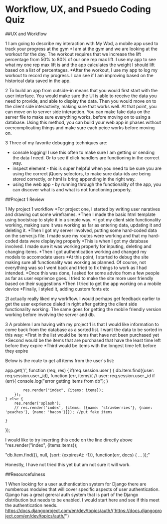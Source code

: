 # Workflow, UX, and Psuedo Coding Quiz

##UX and Workflow

1 I am going to describe my interaction with My Wod, a mobile app used to track your progress at the gym
*I am at the gym and we are looking at the workout for the day. The workout requires that we increase the lift percentage from 50% to 80% of our one rep max lift.
I use my app to see what my one rep max lift is and the app calculates the weight I should lift based on a list of percentages.
*After the workout, I use my app to log my workout to record my progress. I can see if I am improving based on the historical data saved in the app.

2 To build an app from outside-in means that you would first start with the user interface. You would make sure the UI is able to receive the data you need to provide, and able to display the data.
Then you would move on to the client side interactivity, making sure that works well. At that point, you can move on to server side interaction. You can make fake data on the 
server file to make sure everything works, before moving on to using a database. Using this method, you can build your web app
in phases without overcomplicating things and make sure each peice works before moving on. 

3 Three of my favorite debugging techniques are:
* console logging! I use this often to make sure I am getting or sending the data I need. Or to see if click handlers are functioning in the correct way.
* inspect element - this is super helpful when you need to be sure you are using the correct jQuery selectors, to make sure data-ids are being stored correctly, 
or html is bring appending in the right way.
* using the web app - by running through the functionality of the app, you can discover what is and what is not functioning properly.

##Project 1 Review

1 My project 1 workflow
*For project one, I started by writing user naratives and drawing out some wireframes.
*Then I made the basic html template using bootstrap to style it in a simple way.
*I got my client side functionality working, making sure it was working as far as entering data, updating it and deleting it.
*Then I got my server involved, putting some hard-coded data on the server.js file. I made sure my routes were working and that my hard-coded data were displaying properly
*This is when I got my database involved. I made sure it was working properly for inputing, deleting and changing items.
*Then I got authentication working and changed my models to accomodate users
*At this point, I started to debug the site making sure all functionality was working as planned. Of course, not everything was so I went back and tried to fix things to work as I had intended.
*Once this was done, I asked for some advice from a few people as far as user exprience goes. I tried to make the site more user friendly based on their suggestions
*Then I tried to get the app working on a mobile device
*Finally, I styled it, adding custom fonts etc

2I actually really liked my workflow. I would perhaps get feedback earlier to get the user exprience dialed in right after getting the client side functionality working.
The same goes for getting the mobile friendly version working before involving the server and db.

3 A problem I am having with my project 1 is that I would like information to come back from the database as a sorted list. 
I want the data to be sorted in this way: 
*First in the list would be items that have not been purchased yet
*Second would be the items that are purchased that have the least time left before they expire
*Third would be items with the longest time left before they expire

Below is the route to get all items from the user's list:

app.get('/', function (req, res) {
	if(req.session.user ) {
		db.Item.find({user: req.session.user._id}, function (err, items){ // user: req.session.user._id
			if (err){
				console.log("error getting items from db");
			}
			
			res.render("index", {items: items});
		});
	} else {
		res.render('splash');
		// res.render('index', {items: [{name: 'strawberries'}, {name: 'peaches'}, {name: 'bacon'}]}); //put fake items

	}
});

I would like to try inserting this code on the line directly above "res.render("index", {items:items});

"db.Item.find({}, null, {sort: {expiresAt: -1}}, function(err, docs) { ... });"

Honestly, I have not tried this yet but am not sure it will work. 

##Resourcefulness

1 When looking for a user authentication system for Django there are numberous modules that will cover specific aspects of user authentication.
Gjango has a great gereral auth system that is part of the Django distribution but needs to be enabled. I would start here and see if this meet the 
authentication needs. https://docs.djangoproject.com/en/dev/topics/auth/('https://docs.djangoproject.com/en/dev/topics/auth/'') 

